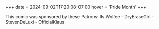 +++
date = 2024-09-02T17:20:08-07:00
hover = 'Pride Month'
+++

This comic was sponsored by these Patrons: IIs Wolfee - DryEraseGirl - StevenDeLuxi - OfficialKlaus
